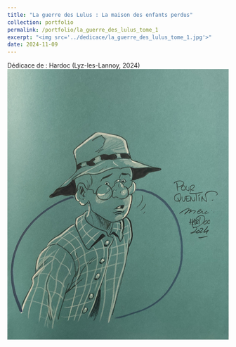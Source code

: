 ```yaml
---
title: "La guerre des Lulus : La maison des enfants perdus"
collection: portfolio
permalink: /portfolio/la_guerre_des_lulus_tome_1
excerpt: "<img src='../dedicace/la_guerre_des_lulus_tome_1.jpg'>"
date: 2024-11-09
---
```


Dédicace de : Hardoc (Lyz-les-Lannoy, 2024)
<img src='../dedicace/la_guerre_des_lulus_tome_1.jpg'>